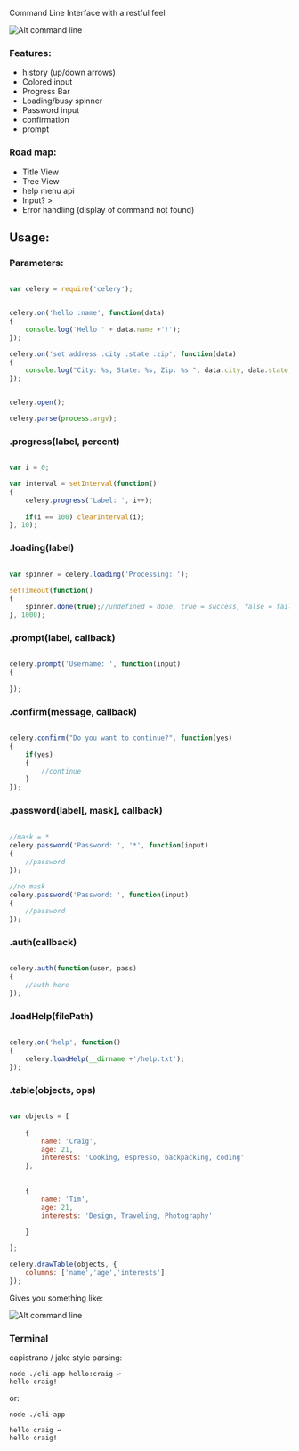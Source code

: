 Command Line Interface with a restful feel

![Alt command line](http://i.imgur.com/DA77U.png)

### Features:

- history (up/down arrows)
- Colored input
- Progress Bar
- Loading/busy spinner
- Password input
- confirmation 
- prompt

### Road map:

- Title View
- Tree View
- help menu api
- Input? >
- Error handling (display of command not found)

## Usage:


### Parameters:

```javascript

var celery = require('celery');


celery.on('hello :name', function(data)
{
	console.log('Hello ' + data.name +'!');
});

celery.on('set address :city :state :zip', function(data)
{
	console.log("City: %s, State: %s, Zip: %s ", data.city, data.state, data.zip);
});


celery.open();

celery.parse(process.argv);

```

### .progress(label, percent)

```javascript

var i = 0;

var interval = setInterval(function()
{
	celery.progress('Label: ', i++);
	
	if(i == 100) clearInterval(i);
}, 10);

```

### .loading(label)

```javascript

var spinner = celery.loading('Processing: ');

setTimeout(function()
{
	spinner.done(true);//undefined = done, true = success, false = fail
}, 1000);

````

### .prompt(label, callback)

```javascript

celery.prompt('Username: ', function(input)
{
	
});

````

### .confirm(message, callback)

```javascript

celery.confirm("Do you want to continue?", function(yes)
{
	if(yes)
	{
		//continue
	}
});

```

### .password(label[, mask], callback)

```javascript
	
//mask = *
celery.password('Password: ', '*', function(input)
{
	//password
});

//no mask
celery.password('Password: ', function(input)
{
	//password
});

```

### .auth(callback)

```javascript

celery.auth(function(user, pass)
{
	//auth here
});

```

### .loadHelp(filePath)

```javascript

celery.on('help', function()
{
	celery.loadHelp(__dirname +'/help.txt');
});

```


### .table(objects, ops)

```javascript

var objects = [
    
    {
        name: 'Craig',
        age: 21,
        interests: 'Cooking, espresso, backpacking, coding'
    },
    
    
    {
        name: 'Tim',
        age: 21,
        interests: 'Design, Traveling, Photography'
        
    }

];

celery.drawTable(objects, {
    columns: ['name','age','interests']
});


```

Gives you something like:


![Alt command line](http://i.imgur.com/oUtC9.png)


### Terminal

capistrano / jake style parsing:

	node ./cli-app hello:craig ↩
	hello craig!

or:

	node ./cli-app

	hello craig ↩
	hello craig!


